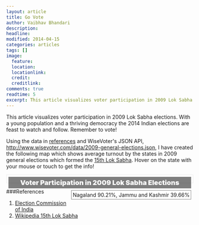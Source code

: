 ```yaml
---
layout: article
title: Go Vote
author: Vaibhav Bhandari
description: 
headline: 
modified: 2014-04-15
categories: articles
tags: []
image: 
  feature: 
  location: 
  locationlink: 
  credit: 
  creditlink: 
comments: true
readtime: 5
excerpt: This article visualizes voter participation in 2009 Lok Sabha elections. With a young population and a thriving democracy the 2014 Indian elections are feast to watch and follow. Remember to vote!
---
```

This article visualizes voter participation in 2009 Lok Sabha elections. With a young population and a thriving democracy the 2014 Indian elections are feast to watch and follow. Remember to vote!

Using the data in [references][1] and WiseVoter's JSON API, http://www.wisevoter.com/data/2009-general-elections.json, I have created the following map which shows average turnout by the states in 2009 general elections which formed the [15th Lok Sabha][2]. Hover on the state with your mouse or touch to get the info!

<div class="infographic">
  <h3 class="title">Voter Participation in 2009 Lok Sabha Elections</h3>
  <div class="legend">Nagaland 90.21%, Jammu and Kashmir 39.66%</div>
  <div id="map"></div>
</div>

<script type="text/javascript" src="/assets/javascripts/d3.min.js"></script>
<script type="text/javascript">
  function quantize(d) {
    var q = "q" + Math.floor((d/10) - 1) + "-9";
    return q
  }
  d3.xml("/assets/images/india-map.svg", "image/svg+xml", function(xml) {
    var tooltip = "<ul id=\"legend\" class=\"list-inline\"><li class=\"state\"></li><li class=\"total\"></li><li><ul class=\"top3parties list-inline\"></ul></li></ul>"
    document.getElementById("map").appendChild(xml.documentElement);
    d3.select("#map").append("div").html(tooltip);
    d3.json("/data/2009-general-elections.json", function(json){
      datum = json;
      datum.forEach(function(data, i){
        d3.select("#" + data.state).attr({class: quantize(data.avgturnout)});
        d3.select("#" + data.state)
        .on("mouseover", function(d){
          d3.select(this).style({opacity: "0.8"})
          d3.select("#legend .state").text(data.statename)
          d3.select("#legend .total").text(data.avgturnout + "%")
          d3.select("#legend").style("left", (event.layerX + 10) + "px")
          d3.select("#legend").style("top", (event.layerY + 10) + "px")
          d3.select("#legend").style("display", "inline")
          })
        .on("mouseout", function(d){
          d3.select(this).style({opacity: "1.0"})
          d3.selectAll("#legend .top3parties li").remove()
          d3.select("#legend").style("display", "none")
        })
      })
    })
  });
</script>
<style>
#map {margin-top: -20px; display: block;}
.infographic {border: 1px solid #ebebeb; padding: 5px;}
.infographic .title {background: rgba(0,0,0,0.5); color: #fff; padding: 5px; text-align: center;font-weight: 900; margin: 0; font-size: 18px;}
.infographic .legend {margin: 5px; margin-right: 0; border: 1px solid rgba(0,0,0,0.5); background: #fff; padding: 3px; float: right}
#legend {margin: 5px; border: 1px solid; box-shadow: 3px -3px 2px #888888;background: #fff; border-radius: 3px; position: absolute; display: none}
#india {margin-top: 0px;}
i {background: #222222; color:#F4F0F4; margin: 2px; padding: 3px;}
.state {font-weight: 900;}
.total {color: #bf0000; font-weight: 800;}
.q0-9 { fill:rgb(247,251,255) !important; }
.q1-9 { fill:rgb(222,235,247) !important; }
.q2-9 { fill:rgb(198,219,239) !important; }
.q3-9 { fill:rgb(158,202,225) !important; }
.q4-9 { fill:rgb(107,174,214) !important; }
.q5-9 { fill:rgb(66,146,198) !important; }
.q6-9 { fill:rgb(33,113,181) !important; }
.q7-9 { fill:rgb(8,81,156) !important; }
.q8-9 { fill:rgb(8,48,107) !important; }
</style>

###References
 1. [Election Commission of India][1]
 2. [Wikipedia 15th Lok Sabha][2]

[1]:http://eci.nic.in/press/Phasewise_Statewise_data.pdf
[2]:http://en.wikipedia.org/wiki/List_of_members_of_the_15th_Lok_Sabha_(by_state)
